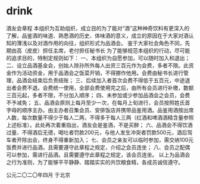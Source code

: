 # drink

酒友会章程
    本组织为互助组织，成立目的为了能对“酒”这种神奇饮料有更深入的了解，品鉴酒的味道、熟悉酒的历史、体味酒的意义，成立的原因在于大家对酒认知的薄浅以及对酒作用的向往，组织形式为品酒会。
    鉴于大家社会角色不同，先期由高（皮皮）担任主席，老付担任秘书长
    为了能够规范本组织的行动，尽可能的追求目的，特制定规则如下：
一、本组织为自愿参加，可以随时加入和退出；
二、设立品酒基金会，创始人除孙所外每人出资三百元作为会费，多者不限。此资金作为活动资金，用于品酒会之饭菜开销，不得挪作他用。会费由秘书长进行管理，品酒会结束后负责结账；
三、后续加入者首次会费不得低于五百元，中途退出者会费不退。会费统一使用，全部会费使用完之后，由所有会员进行补缴，数额三百元起，多者不限，不分加入顺序；
四、未参加或少参加品酒会之会员，会费不予减免；
五、品酒会原则上每月至少一次，在每月上旬进行，会员按照姓氏首字母的顺序主办。由主办者召集会员、安排饭店并携带品鉴用酒。品鉴用酒按出席人数，每次数量不得少于每人二两，不得多于每人三两（红酒和啤酒酒精含量参照上述标准）。此处再次着重指出，酒友会是鉴酒，不是买醉；
六、品酒会不得饮酒过量、不得酒后无德，喝吐者罚款200元，与他人发生冲突者罚款500元，酒后驾车者开除出会，终身不得重新加入；
七、会员之亲友可以临时参加，需交纳100元饭费并进行品酒。且需要遵守此章程之规定，介绍之会员连坐；
八、会员之配偶可以参加，需进行品酒。且需要遵守此章程之规定，该会员连坐。
    以上为品酒会之行为准则，为了能够平平静静、踏踏实实的共饮粮食精，各成员诚信遵守。

公元二〇二〇年四月
于北京


